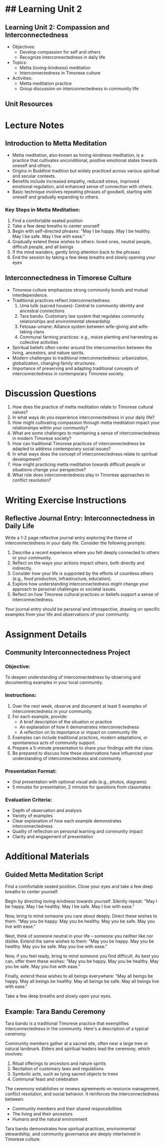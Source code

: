 # ## Learning Unit 2

## Learning Unit 2: Compassion and Interconnectedness
- Objectives:
  * Develop compassion for self and others
  * Recognize interconnectedness in daily life
- Topics:
  * Metta (loving-kindness) meditation
  * Interconnectedness in Timorese culture
- Activities:
  * Metta meditation practice
  * Group discussion on interconnectedness in community life

## Unit Resources

# Lecture Notes

## Introduction to Metta Meditation

- Metta meditation, also known as loving-kindness meditation, is a practice that cultivates unconditional, positive emotional states towards oneself and others.
- Origins in Buddhist tradition but widely practiced across various spiritual and secular contexts.
- Benefits include increased empathy, reduced stress, improved emotional regulation, and enhanced sense of connection with others.
- Basic technique involves repeating phrases of goodwill, starting with oneself and gradually expanding to others.

### Key Steps in Metta Meditation:

1. Find a comfortable seated position
2. Take a few deep breaths to center yourself
3. Begin with self-directed phrases: "May I be happy. May I be healthy. May I be safe. May I live with ease."
4. Gradually extend these wishes to others: loved ones, neutral people, difficult people, and all beings
5. If the mind wanders, gently bring attention back to the phrases
6. End the session by taking a few deep breaths and slowly opening your eyes

## Interconnectedness in Timorese Culture

- Timorese culture emphasizes strong community bonds and mutual interdependence.
- Traditional practices reflect interconnectedness:
  1. Uma lulik (sacred houses): Central to community identity and ancestral connections
  2. Tara bandu: Customary law system that regulates community relationships and environmental stewardship
  3. Fetosaa-umane: Alliance system between wife-giving and wife-taking clans
  4. Communal farming practices: e.g., maize planting and harvesting as collective activities
- Spiritual beliefs often center around the interconnection between the living, ancestors, and nature spirits.
- Modern challenges to traditional interconnectedness: urbanization, globalization, changing family structures.
- Importance of preserving and adapting traditional concepts of interconnectedness in contemporary Timorese society.

# Discussion Questions

1. How does the practice of metta meditation relate to Timorese cultural values?
2. In what ways do you experience interconnectedness in your daily life?
3. How might cultivating compassion through metta meditation impact your relationships within your community?
4. What are some challenges to maintaining a sense of interconnectedness in modern Timorese society?
5. How can traditional Timorese practices of interconnectedness be adapted to address contemporary social issues?
6. In what ways does the concept of interconnectedness relate to spiritual development?
7. How might practicing metta meditation towards difficult people or situations change your perspective?
8. What role does interconnectedness play in Timorese approaches to conflict resolution?

# Writing Exercise Instructions

## Reflective Journal Entry: Interconnectedness in Daily Life

Write a 1-2 page reflective journal entry exploring the theme of interconnectedness in your daily life. Consider the following prompts:

1. Describe a recent experience where you felt deeply connected to others or your community.
2. Reflect on the ways your actions impact others, both directly and indirectly.
3. Consider how your life is supported by the efforts of countless others (e.g., food production, infrastructure, education).
4. Explore how understanding interconnectedness might change your approach to personal challenges or societal issues.
5. Reflect on how Timorese cultural practices or beliefs support a sense of interconnectedness.

Your journal entry should be personal and introspective, drawing on specific examples from your life and observations of your community.

# Assignment Details

## Community Interconnectedness Project

### Objective:
To deepen understanding of interconnectedness by observing and documenting examples in your local community.

### Instructions:
1. Over the next week, observe and document at least 5 examples of interconnectedness in your community.
2. For each example, provide:
   - A brief description of the situation or practice
   - An explanation of how it demonstrates interconnectedness
   - A reflection on its importance or impact on community life
3. Examples can include traditional practices, modern adaptations, or spontaneous acts of community support.
4. Prepare a 5-minute presentation to share your findings with the class.
5. Be prepared to discuss how these observations have influenced your understanding of interconnectedness and community.

### Presentation Format:
- Oral presentation with optional visual aids (e.g., photos, diagrams)
- 5 minutes for presentation, 2 minutes for questions from classmates

### Evaluation Criteria:
- Depth of observation and analysis
- Variety of examples
- Clear explanation of how each example demonstrates interconnectedness
- Quality of reflection on personal learning and community impact
- Clarity and engagement of presentation

# Additional Materials

## Guided Metta Meditation Script

Find a comfortable seated position. Close your eyes and take a few deep breaths to center yourself.

Begin by directing loving-kindness towards yourself. Silently repeat:
"May I be happy. May I be healthy. May I be safe. May I live with ease."

Now, bring to mind someone you care about deeply. Direct these wishes to them:
"May you be happy. May you be healthy. May you be safe. May you live with ease."

Next, think of someone neutral in your life – someone you neither like nor dislike. Extend the same wishes to them:
"May you be happy. May you be healthy. May you be safe. May you live with ease."

Now, if you feel ready, bring to mind someone you find difficult. As best you can, offer them these wishes:
"May you be happy. May you be healthy. May you be safe. May you live with ease."

Finally, extend these wishes to all beings everywhere:
"May all beings be happy. May all beings be healthy. May all beings be safe. May all beings live with ease."

Take a few deep breaths and slowly open your eyes.

## Example: Tara Bandu Ceremony

Tara bandu is a traditional Timorese practice that exemplifies interconnectedness in the community. Here's a description of a typical ceremony:

Community members gather at a sacred site, often near a large tree or natural landmark. Elders and spiritual leaders lead the ceremony, which involves:

1. Ritual offerings to ancestors and nature spirits
2. Recitation of customary laws and regulations
3. Symbolic acts, such as tying sacred objects to trees
4. Communal feast and celebration

The ceremony establishes or renews agreements on resource management, conflict resolution, and social behavior. It reinforces the interconnectedness between:

- Community members and their shared responsibilities
- The living and their ancestors
- Humans and the natural environment

Tara bandu demonstrates how spiritual practices, environmental stewardship, and community governance are deeply intertwined in Timorese culture.